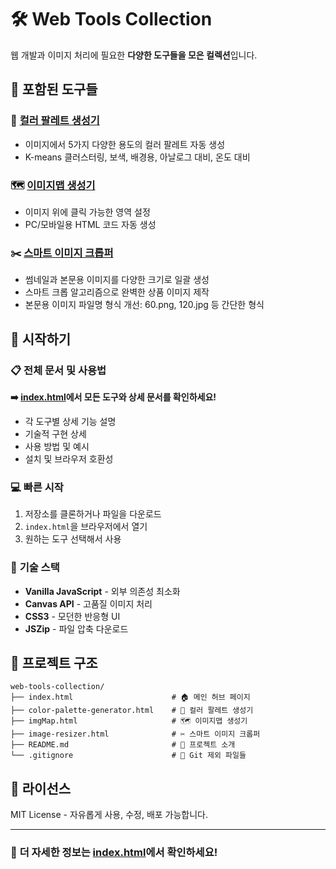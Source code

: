 # 🛠️ Web Tools Collection

웹 개발과 이미지 처리에 필요한 **다양한 도구들을 모은 컬렉션**입니다.

## 🔧 포함된 도구들

### 🎨 [컬러 팔레트 생성기](color-palette-generator.html)
- 이미지에서 5가지 다양한 용도의 컬러 팔레트 자동 생성
- K-means 클러스터링, 보색, 배경용, 아날로그 대비, 온도 대비

### 🗺️ [이미지맵 생성기](imgMap.html)  
- 이미지 위에 클릭 가능한 영역 설정
- PC/모바일용 HTML 코드 자동 생성

### ✂️ [스마트 이미지 크롭퍼](image-resizer.html)
- 썸네일과 본문용 이미지를 다양한 크기로 일괄 생성
- 스마트 크롭 알고리즘으로 완벽한 상품 이미지 제작
- 본문용 이미지 파일명 형식 개선: 60.png, 120.jpg 등 간단한 형식

## 🚀 시작하기

### 📋 **전체 문서 및 사용법**
**➡️ [index.html](index.html)에서 모든 도구와 상세 문서를 확인하세요!**

- 각 도구별 상세 기능 설명
- 기술적 구현 상세
- 사용 방법 및 예시
- 설치 및 브라우저 호환성

### 💻 **빠른 시작**
1. 저장소를 클론하거나 파일을 다운로드
2. `index.html`을 브라우저에서 열기
3. 원하는 도구 선택해서 사용

### 🔧 **기술 스택**
- **Vanilla JavaScript** - 외부 의존성 최소화
- **Canvas API** - 고품질 이미지 처리  
- **CSS3** - 모던한 반응형 UI
- **JSZip** - 파일 압축 다운로드

## 📁 **프로젝트 구조**

```
web-tools-collection/
├── index.html                      # 🏠 메인 허브 페이지
├── color-palette-generator.html    # 🎨 컬러 팔레트 생성기
├── imgMap.html                     # 🗺️ 이미지맵 생성기  
├── image-resizer.html              # ✂️ 스마트 이미지 크롭퍼
├── README.md                       # 📖 프로젝트 소개
└── .gitignore                      # 🚫 Git 제외 파일들
```

## 📄 **라이선스**

MIT License - 자유롭게 사용, 수정, 배포 가능합니다.

---

### 🔗 **더 자세한 정보는 [index.html](index.html)에서 확인하세요!**
